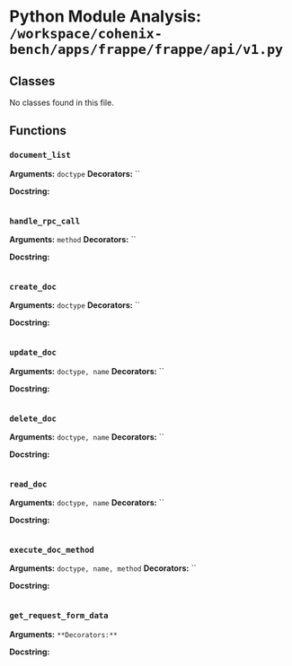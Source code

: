 # Python Module Analysis: `/workspace/cohenix-bench/apps/frappe/frappe/api/v1.py`

## Classes

No classes found in this file.


## Functions

### `document_list`
**Arguments:** `doctype`
**Decorators:** ``

**Docstring:**
```

```
### `handle_rpc_call`
**Arguments:** `method`
**Decorators:** ``

**Docstring:**
```

```
### `create_doc`
**Arguments:** `doctype`
**Decorators:** ``

**Docstring:**
```

```
### `update_doc`
**Arguments:** `doctype, name`
**Decorators:** ``

**Docstring:**
```

```
### `delete_doc`
**Arguments:** `doctype, name`
**Decorators:** ``

**Docstring:**
```

```
### `read_doc`
**Arguments:** `doctype, name`
**Decorators:** ``

**Docstring:**
```

```
### `execute_doc_method`
**Arguments:** `doctype, name, method`
**Decorators:** ``

**Docstring:**
```

```
### `get_request_form_data`
**Arguments:** ``
**Decorators:** ``

**Docstring:**
```

```


